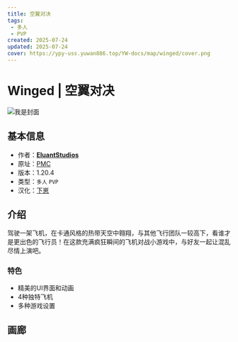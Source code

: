 ```yaml
---
title: 空翼对决
tags: 
 - 多人
 - PVP
created: 2025-07-24
updated: 2025-07-24
cover: https://ypy-uss.yuwan886.top/YW-docs/map/winged/cover.png
---
```


# Winged | 空翼对决
![我是封面](https://ypy-uss.yuwan886.top/YW-docs/map/winged/cover.png)
## 基本信息

- 作者：[**EluantStudios**](https://www.planetminecraft.com/member/eluantstudios/)
- 原址：[PMC](https://www.planetminecraft.com/project/winged-1-19-2/)
- 版本：1.20.4
- 类型：`多人` `PVP`
- 汉化：[下崽](https://pan.quark.cn/s/45f7a02f30ca)

## 介绍

驾驶一架飞机，在卡通风格的热带天空中翱翔，与其他飞行团队一较高下，看谁才是更出色的飞行员！在这款充满疯狂瞬间的飞机对战小游戏中，与好友一起让混乱尽情上演吧。

### 特色

 - 精美的UI界面和动画
 - 4种独特飞机
 - 多种游戏设置
 
## 画廊

<Gallery :images="[
  { src: 'https://ypy-uss.yuwan886.top/YW-docs/map/winged/1.png' },
  { src: 'https://ypy-uss.yuwan886.top/YW-docs/map/winged/2.png' },
  { src: 'https://ypy-uss.yuwan886.top/YW-docs/map/winged/3.png' },
  { src: 'https://ypy-uss.yuwan886.top/YW-docs/map/winged/4.png' },
  { src: 'https://ypy-uss.yuwan886.top/YW-docs/map/winged/5.png' },
  { src: 'https://ypy-uss.yuwan886.top/YW-docs/map/winged/6.png' }
]" />
